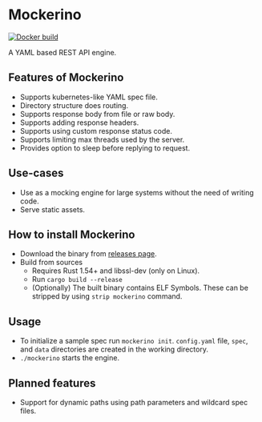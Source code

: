 # Mockerino
 [![Docker build](https://github.com/metamemelord/Mockerino/actions/workflows/build.yml/badge.svg)](https://github.com/metamemelord/Mockerino/actions/workflows/build.yml)
 
A YAML based REST API engine.

## Features of Mockerino
* Supports kubernetes-like YAML spec file.
* Directory structure does routing.
* Supports response body from file or raw body.
* Supports adding response headers.
* Supports using custom response status code.
* Supports limiting max threads used by the server.
* Provides option to sleep before replying to request.

## Use-cases
* Use as a mocking engine for large systems without the need of writing code.
* Serve static assets.

## How to install Mockerino
* Download the binary from [releases page](https://github.com/metamemelord/Mockerino/releases).
* Build from sources
	+ Requires Rust 1.54+ and libssl-dev (only on Linux).
	+ Run `cargo build --release`
	+ (Optionally) The built binary contains ELF Symbols. These can be stripped by using `strip mockerino` command.
	
## Usage
* To initialize a sample spec run `mockerino init`. `config.yaml` file, `spec`, and `data` directories are created in the working directory.
* `./mockerino` starts the engine.

## Planned features
* Support for dynamic paths using path parameters and wildcard spec files.
